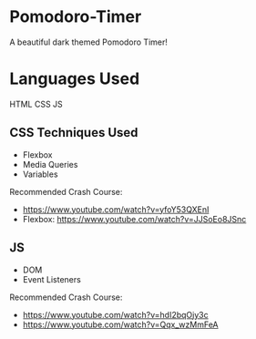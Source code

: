 # Pomodoro-Timer
A beautiful dark themed Pomodoro Timer!

# Languages Used
HTML
CSS
JS

## CSS Techniques Used
* Flexbox
* Media Queries
* Variables

Recommended Crash Course:
* https://www.youtube.com/watch?v=yfoY53QXEnI
* Flexbox: https://www.youtube.com/watch?v=JJSoEo8JSnc

## JS
* DOM
* Event Listeners

Recommended Crash Course:
* https://www.youtube.com/watch?v=hdI2bqOjy3c
* https://www.youtube.com/watch?v=Qqx_wzMmFeA
